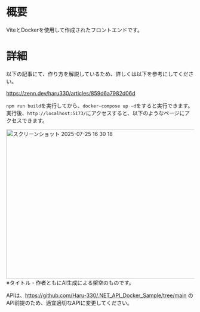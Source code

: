 # 概要
ViteとDockerを使用して作成されたフロントエンドです。

# 詳細

以下の記事にて、作り方を解説しているため、詳しくは以下を参考にしてください。

https://zenn.dev/haru330/articles/859d6a7982d06d

`npm run build`を実行してから、`docker-compose up -d`をすると実行できます。
実行後、`http://localhost:5173/`にアクセスすると、以下のようなページにアクセスできます。

<img width="738" height="401" alt="スクリーンショット 2025-07-25 16 30 18" src="https://github.com/user-attachments/assets/366564a1-9720-4f48-9a39-28457d043980" />
※タイトル・作者ともにAI生成による架空のものです。

APIは、https://github.com/Haru-330/.NET_API_Docker_Sample/tree/main のAPI前提のため、適宜適切なAPIに変更してください。
